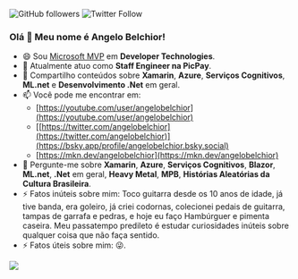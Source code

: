 ![GitHub followers](https://img.shields.io/github/followers/angelobelchior?style=flat-square)
![Twitter Follow](https://img.shields.io/twitter/follow/angelobelchior?style=flat-square)

### Olá 👋 Meu nome é Angelo Belchior!

- 😄 Sou [Microsoft MVP](https://mvp.microsoft.com/pt-br/PublicProfile/5001635?fullName=Angelo%20Luis%20%20) em **Developer Technologies**.
- 🔭 Atualmente atuo como **Staff Engineer na PicPay**.
- 👯 Compartilho conteúdos sobre **Xamarin**, **Azure**, **Serviços Cognitivos**, **ML.net** e **Desenvolvimento .Net** em geral.
- 📫 Você pode me encontrar em:
  - [https://youtube.com/user/angelobelchior](https://youtube.com/user/angelobelchior)
  - [[https://twitter.com/angelobelchior](https://twitter.com/angelobelchior)](https://bsky.app/profile/angelobelchior.bsky.social)
  - [https://mkn.dev/angelobelchior](https://mkn.dev/angelobelchior)
- 💬 Pergunte-me sobre **Xamarin**, **Azure**, **Serviços Cognitivos**, **Blazor**, **ML.net**, **.Net** em geral, **Heavy Metal**, **MPB**, **Histórias Aleatórias da Cultura Brasileira**.
- ⚡ Fatos inúteis sobre mim: Toco guitarra desde os 10 anos de idade, já tive banda, era goleiro, já criei codornas, colecionei pedais de guitarra, tampas de garrafa e pedras, e hoje eu faço Hambúrguer e pimenta caseira. Meu passatempo predileto é estudar curiosidades inúteis sobre qualquer coisa que não faça sentido.
- ⚡ Fatos úteis sobre mim: 😜.

<div>
  <img align="left" src="https://github-readme-stats.vercel.app/api?username=angelobelchior&show_icons=true&count_private=true" />
</div>

<!--

- 🔭 I’m currently working on ...
- 🌱 I’m currently learning ...
- 👯 I’m looking to collaborate on ...
- 🤔 I’m looking for help with ...
- 💬 Ask me about ...
- 📫 How to reach me: ...
- 😄 Pronouns: ...
- ⚡ Fun fact: ...

-->
